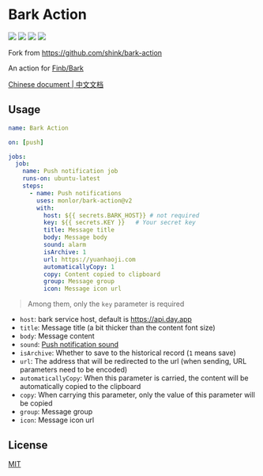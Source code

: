 # Bark Action

![](https://img.shields.io/github/license/monlor/bark-action.svg)
![](https://img.shields.io/badge/language-shell-89E051.svg)
![](https://img.shields.io/github/stars/monlor/bark-action.svg?label=stars&logo=github)
![](https://img.shields.io/github/forks/monlor/bark-action.svg?label=forks&logo=github)

Fork from https://github.com/shink/bark-action

An action for [Finb/Bark](https://github.com/Finb/Bark)

[Chinese document | 中文文档](README_zh.md)

## Usage

```yml
name: Bark Action

on: [push]

jobs:
  job:
    name: Push notification job
    runs-on: ubuntu-latest
    steps:
      - name: Push notifications
        uses: monlor/bark-action@v2
        with:
          host: ${{ secrets.BARK_HOST}} # not required
          key: ${{ secrets.KEY }}   # Your secret key
          title: Message title
          body: Message body
          sound: alarm
          isArchive: 1
          url: https://yuanhaoji.com
          automaticallyCopy: 1
          copy: Content copied to clipboard
          group: Message group
          icon: Message icon url
```

> Among them, only the `key` parameter is required

- `host`: bark service host, default is https://api.day.app
- `title`: Message title (a bit thicker than the content font size)
- `body`: Message content
- `sound`: [Push notification sound](https://github.com/Finb/Bark/tree/master/Sounds)
- `isArchive`: Whether to save to the historical record (`1` means save)
- `url`: The address that will be redirected to the url (when sending, URL parameters need to be encoded)
- `automaticallyCopy`: When this parameter is carried, the content will be automatically copied to the clipboard
- `copy`: When carrying this parameter, only the value of this parameter will be copied
- `group`: Message group
- `icon`: Message icon url

## License

[MIT](LICENSE)
